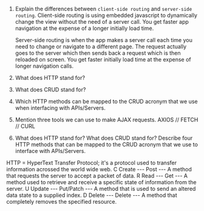 <!-- 1. Describe the concept of a "Single Source of Truth" in Redux. Ex. What is the difference between Redux/Application _State_ vs. React/Component _State_?

In Redux state is stored globally and specifics parts are accessed by Redux's container components. This prevents data from being passed around unnecessarily to accomplish the goals intended by a function.
In React the state is stored locally in the specific component; and because it is stored in a container that state is not accessible by any other component unless specifically passed down through props; and not directly accessible by another component.

2. Describe what an _Action_ is/does.

An Action is a function designed to pass a specific piece of state or data when the type is called. The type is typically called by a reducer that is always active; but requires user input to fire.

3. Describe what a _Reducer_ is/does.

A Reducer is function that has a state and is on standby for a trigger to fire. Once the trigger has been fired the reducer then seeks it's action that when called will inject information into it's state, which can then be rendered and displayed for the user. -->

1.  Explain the differences between `client-side routing` and `server-side routing`.
    Client-side routing is using embedded javascript to dynamically change the view without the need of a server call.
    You get faster app navigation at the expense of a longer initially load time.

    Server-side routing is when the app makes a server call each time you need to change or navigate to a different page. The request actually goes to the server which then sends back a request which is then reloaded on screen.
    You get faster initially load time at the expense of longer navigation calls.

1.  What does HTTP stand for?
1.  What does CRUD stand for?
1.  Which HTTP methods can be mapped to the CRUD acronym that we use when interfacing with APIs/Servers.
1.  Mention three tools we can use to make AJAX requests.
    AXIOS // FETCH // CURL

4. What does HTTP stand for? What does CRUD stand for? Describe four HTTP methods that can be mapped to the CRUD acronym that we use to interface with APIs/Servers.

HTTP = HyperText Transfer Protocol; it's a protocol used to transfer information acrossed the world wide web.
C   Create --- Post --- A method that requests the server to accept a packet of data.
R   Read --- Get --- A method used to retrieve and receive a specific state of information from the server.
U   Update --- Put/Patch ---  A method that is used to send an altered data state to a supplied index.
D   Delete --- Delete --- A method that completely removes the specified resource.
